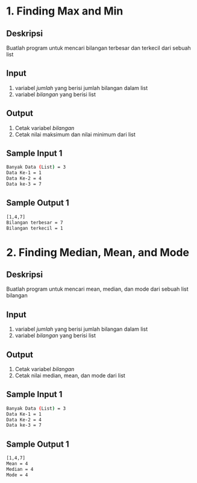 # 1. Finding Max and Min

## Deskripsi

Buatlah program untuk mencari bilangan terbesar dan terkecil dari sebuah list

## Input

1. variabel _jumlah_ yang berisi jumlah bilangan dalam list
2. variabel _bilangan_ yang berisi list

## Output

1. Cetak variabel _bilangan_
2. Cetak nilai maksimum dan nilai minimum dari list

## Sample Input 1

```bash
Banyak Data (List) = 3
Data Ke-1 = 1
Data Ke-2 = 4
Data ke-3 = 7
```

## Sample Output 1

```bash
[1,4,7]
Bilangan terbesar = 7
Bilangan terkecil = 1
```

# 2. Finding Median, Mean, and Mode

## Deskripsi

Buatlah program untuk mencari mean, median, dan mode dari sebuah list bilangan

## Input

1. variabel _jumlah_ yang berisi jumlah bilangan dalam list
2. variabel _bilangan_ yang berisi list

## Output

1. Cetak variabel _bilangan_
2. Cetak nilai median, mean, dan mode dari list

## Sample Input 1

```bash
Banyak Data (List) = 3
Data Ke-1 = 1
Data Ke-2 = 4
Data ke-3 = 7
```

## Sample Output 1

```bash
[1,4,7]
Mean = 4
Median = 4
Mode = 4
```
